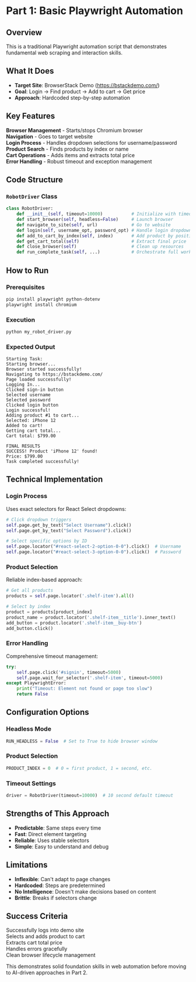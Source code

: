 # Part 1: Basic Playwright Automation

## Overview
This is a traditional Playwright automation script that demonstrates fundamental web scraping and interaction skills.

## What It Does
- **Target Site**: BrowserStack Demo (https://bstackdemo.com/)
- **Goal**: Login → Find product → Add to cart → Get price
- **Approach**: Hardcoded step-by-step automation

## Key Features
**Browser Management** - Starts/stops Chromium browser  
**Navigation** - Goes to target website  
**Login Process** - Handles dropdown selections for username/password  
**Product Search** - Finds products by index or name  
**Cart Operations** - Adds items and extracts total price  
**Error Handling** - Robust timeout and exception management  

## Code Structure

### `RobotDriver` Class
```python
class RobotDriver:
    def __init__(self, timeout=10000)           # Initialize with timeout
    def start_browser(self, headless=False)     # Launch browser
    def navigate_to_site(self, url)             # Go to website
    def login(self, username_opt, password_opt) # Handle login dropdowns
    def add_to_cart_by_index(self, index)       # Add product by position
    def get_cart_total(self)                    # Extract final price
    def close_browser(self)                     # Clean up resources
    def run_complete_task(self, ...)            # Orchestrate full workflow
```

## How to Run

### Prerequisites
```bash
pip install playwright python-dotenv
playwright install chromium
```

### Execution
```bash
python my_robot_driver.py
```

### Expected Output
```
Starting Task:
Starting browser...
Browser started successfully!
Navigating to https://bstackdemo.com/
Page loaded successfully!
Logging In...
Clicked sign-in button
Selected username
Selected password
Clicked login button
Login successful!
Adding product #1 to cart...
Selected: iPhone 12
Added to cart!
Getting cart total...
Cart total: $799.00

FINAL RESULTS
SUCCESS! Product 'iPhone 12' found!
Price: $799.00
Task completed successfully!
```

## Technical Implementation

### Login Process
Uses exact selectors for React Select dropdowns:
```python
# Click dropdown triggers
self.page.get_by_text("Select Username").click()
self.page.get_by_text("Select Password").click()

# Select specific options by ID
self.page.locator("#react-select-2-option-0-0").click()  # Username
self.page.locator("#react-select-3-option-0-0").click()  # Password
```

### Product Selection
Reliable index-based approach:
```python
# Get all products
products = self.page.locator('.shelf-item').all()

# Select by index
product = products[product_index]
product_name = product.locator('.shelf-item__title').inner_text()
add_button = product.locator('.shelf-item__buy-btn')
add_button.click()
```

### Error Handling
Comprehensive timeout management:
```python
try:
    self.page.click('#signin', timeout=5000)
    self.page.wait_for_selector('.shelf-item', timeout=5000)
except PlaywrightError:
    print("Timeout: Element not found or page too slow")
    return False
```

## Configuration Options

### Headless Mode
```python
RUN_HEADLESS = False  # Set to True to hide browser window
```

### Product Selection
```python
PRODUCT_INDEX = 0  # 0 = first product, 1 = second, etc.
```

### Timeout Settings
```python
driver = RobotDriver(timeout=10000)  # 10 second default timeout
```

## Strengths of This Approach
- **Predictable**: Same steps every time
- **Fast**: Direct element targeting
- **Reliable**: Uses stable selectors
- **Simple**: Easy to understand and debug

## Limitations
- **Inflexible**: Can't adapt to page changes
- **Hardcoded**: Steps are predetermined
- **No Intelligence**: Doesn't make decisions based on content
- **Brittle**: Breaks if selectors change

## Success Criteria
Successfully logs into demo site  
Selects and adds product to cart  
Extracts cart total price  
Handles errors gracefully  
Clean browser lifecycle management  

This demonstrates solid foundation skills in web automation before moving to AI-driven approaches in Part 2.